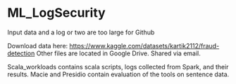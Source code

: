 # ML_LogSecurity

Input data and a log or two are too large for Github

Download data here: https://www.kaggle.com/datasets/kartik2112/fraud-detection
Other files are located in Google Drive. Shared via email.

Scala_workloads contains scala scripts, logs collected from Spark, and their results.
Macie and Presidio contain evaluation of the tools on sentence data.
